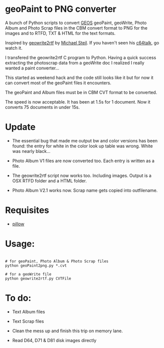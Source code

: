 # geoPaint to PNG converter

A bunch of Python scripts to convert [GEOS](https://www.c64-wiki.de/index.php/GEOS) geoPaint, geoWrite, Photo Album and Photo Scrap files in the CBM convert format to PNG for the images and to RTFD, TXT & HTML for the text formats.


Inspired by [geowrite2rtf](https://github.com/mist64/geowrite2rtf) by [Michael Steil](http://www.pagetable.com/). If you haven't seen his  [c64talk](https://www.youtube.com/watch?v=ZsRRCnque2E), go watch it.

I transfered the geowrite2rtf C program to Python. Having a quick success extracting the photoscrap data from a geoWrite doc I realized I really wanted a paint converter...

This started as weekend hack and the code still looks like it but for now it can convert most of the geoPaint files it encounters.

The geoPaint and Album files must be in CBM CVT format to be converted.

The speed is now acceptable. It has been at 1.5s for 1 document. Now it converts 75 documents in under 15s.


# Update


+ The essential bug that made me output bw and color versions has been found: the entry for white in the color look up table was wrong. White was nearly black...

+ Photo Album V1 files are now converted too. Each entry is written as a file.

+ The geowrite2rtf script now works too. Including images. Output is a OSX RTFD folder and a HTML folder.

+ Photo Album V2.1 works now. Scrap name gets copied into outfilename.

# Requisites
+ [pillow](https://github.com/python-pillow/Pillow)

# Usage:
```

# for geoPaint, Photo Album & Photo Scrap files
python geoPaint2png.py *.cvt

# for a geoWrite file
python geowrite2rtf.py CVTFile

```

# To do:

+ Text Album files

+ Text Scrap files

+ Clean the mess up and finish this trip on memory lane.

+ Read D64, D71 & D81 disk images directly